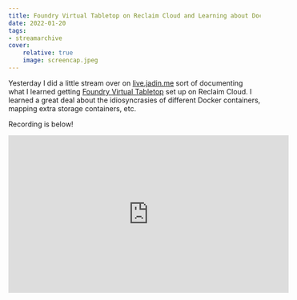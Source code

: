 ```yaml
---
title: Foundry Virtual Tabletop on Reclaim Cloud and Learning about Docker - live.jadin.me Stream Archive
date: 2022-01-20
tags:
- streamarchive
cover:
    relative: true
    image: screencap.jpeg
---
```


Yesterday I did a little stream over on [live.jadin.me](https://live.jadin.me) sort of documenting what I learned getting [Foundry Virtual Tabletop](https://foundryvtt.com/) set up on Reclaim Cloud. I learned a great deal about the idiosyncrasies of different Docker containers, mapping extra storage containers, etc.

Recording is below!

<iframe width="560" height="315" src="https://www.youtube.com/embed/iY6Yt_2De-A" title="YouTube video player" frameborder="0" allow="accelerometer; autoplay; clipboard-write; encrypted-media; gyroscope; picture-in-picture" allowfullscreen></iframe>